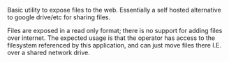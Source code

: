 Basic utility to expose files to the web. Essentially a self hosted alternative to google drive/etc for sharing files.

Files are exposed in a read only format; there is no support for adding files over internet. The expected usage is that the operator has access to the filesystem referenced by this application, and can just move files there I.E. over a shared network drive. 